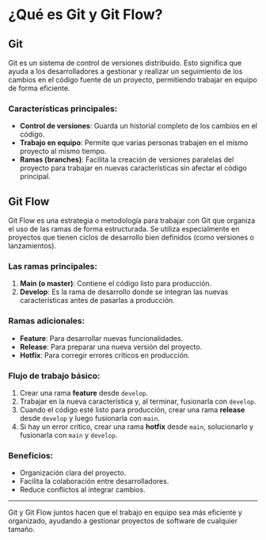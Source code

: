 # ¿Qué es Git y Git Flow?

## Git
Git es un sistema de control de versiones distribuido. Esto significa que ayuda a los desarrolladores a gestionar y realizar un seguimiento de los cambios en el código fuente de un proyecto, permitiendo trabajar en equipo de forma eficiente.

### Características principales:
- **Control de versiones**: Guarda un historial completo de los cambios en el código.
- **Trabajo en equipo**: Permite que varias personas trabajen en el mismo proyecto al mismo tiempo.
- **Ramas (branches)**: Facilita la creación de versiones paralelas del proyecto para trabajar en nuevas características sin afectar el código principal.

## Git Flow
Git Flow es una estrategia o metodología para trabajar con Git que organiza el uso de las ramas de forma estructurada. Se utiliza especialmente en proyectos que tienen ciclos de desarrollo bien definidos (como versiones o lanzamientos).

### Las ramas principales:
1. **Main (o master)**: Contiene el código listo para producción.
2. **Develop**: Es la rama de desarrollo donde se integran las nuevas características antes de pasarlas a producción.

### Ramas adicionales:
- **Feature**: Para desarrollar nuevas funcionalidades.
- **Release**: Para preparar una nueva versión del proyecto.
- **Hotfix**: Para corregir errores críticos en producción.

### Flujo de trabajo básico:
1. Crear una rama **feature** desde `develop`.
2. Trabajar en la nueva característica y, al terminar, fusionarla con `develop`.
3. Cuando el código esté listo para producción, crear una rama **release** desde `develop` y luego fusionarla con `main`.
4. Si hay un error crítico, crear una rama **hotfix** desde `main`, solucionarlo y fusionarla con `main` y `develop`.

### Beneficios:
- Organización clara del proyecto.
- Facilita la colaboración entre desarrolladores.
- Reduce conflictos al integrar cambios.

---

Git y Git Flow juntos hacen que el trabajo en equipo sea más eficiente y organizado, ayudando a gestionar proyectos de software de cualquier tamaño.
